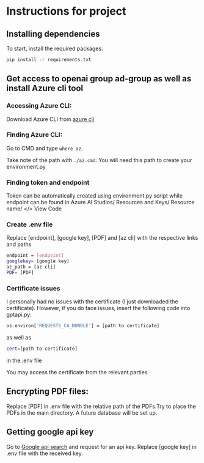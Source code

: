 # Instructions for project
## Installing dependencies
To start, install the required packages:

```sh
pip install -r requirements.txt
```

## Get access to openai group ad-group as well as install Azure cli tool
### Accessing Azure CLI:
Download Azure CLI from [azure cli](https://learn.microsoft.com/en-us/cli/azure/install-azure-cli-windows?tabs=azure-cli)
### Finding Azure CLI:
Go to CMD and type `where az`.

Take note of the path with `./az.cmd`. You will need this path to create your environment.py

### Finding token and endpoint
Token can be automatically created using environment.py script while endpoint can be found in Azure AI Studios/ Resources and Keys/ Resource name/ </> View Code

### Create .env file
Replace [endpoint], [google key], [PDF] and [az cli] with the respective links and paths

```sh
endpoint = [endpoint]
googlekey= [google key]
az_path = [az cli]
PDF= [PDF]

```

### Certificate issues
I personally had no issues with the certificate (I just downloaded the certificate). However, if you do face issues, insert the following code into gptapi.py:

```sh
os.environ['REQUESTS_CA_BUNDLE'] = [path to certificate]
```

as well as

```sh
cert=[path to certificate]
```

in the .env file


You may access the certificate from the relevant parties

## Encrypting PDF files:
Replace [PDF] in .env file with the relative path of the PDFs.Try to place the PDFs in the main directory. A future database will be set up.

## Getting google api key
Go to [Google api search](https://developers.google.com/custom-search/v1/overview) and request for an api key. Replace [google key] in .env file with the received key.
